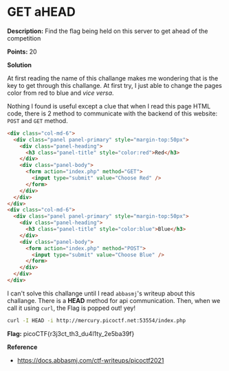 # GET aHEAD

**Description:** Find the flag being held on this server to get ahead of the competition

**Points:** 20

**Solution**

At first reading the name of this challange makes me wondering that is the key to get through this challange. At first try, I just able to change the pages color from red to blue and _vice versa_.

Nothing I found is useful except a clue that when I read this page HTML code, there is 2 method to communicate with the backend of this website: `POST` and `GET` method.

```html
<div class="col-md-6">
  <div class="panel panel-primary" style="margin-top:50px">
    <div class="panel-heading">
      <h3 class="panel-title" style="color:red">Red</h3>
    </div>
    <div class="panel-body">
      <form action="index.php" method="GET">
        <input type="submit" value="Choose Red" />
      </form>
    </div>
  </div>
</div>
<div class="col-md-6">
  <div class="panel panel-primary" style="margin-top:50px">
    <div class="panel-heading">
      <h3 class="panel-title" style="color:blue">Blue</h3>
    </div>
    <div class="panel-body">
      <form action="index.php" method="POST">
        <input type="submit" value="Choose Blue" />
      </form>
    </div>
  </div>
</div>
```

I can't solve this challange until I read `abbasmj`'s writeup about this challange. There is a **HEAD** method for api communication. Then, when we call it using `curl`, the Flag is popped out! yey!

```bash
curl -I HEAD -i http://mercury.picoctf.net:53554/index.php
```

**Flag:** picoCTF{r3j3ct_th3_du4l1ty_2e5ba39f}

**Reference**

- https://docs.abbasmj.com/ctf-writeups/picoctf2021
